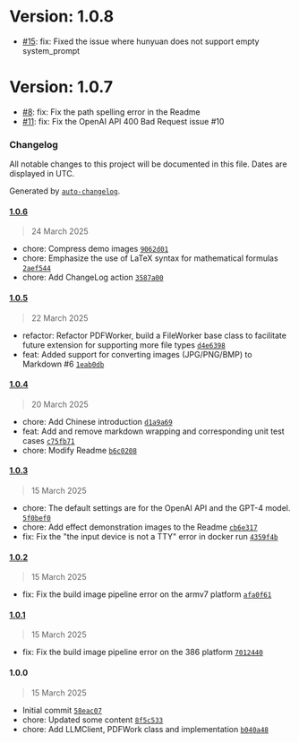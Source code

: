 # Version: 1.0.8

* [#15](https://github.com/MarkPDFdown/markpdfdown/pull/15): fix: Fixed the issue where hunyuan does not support empty system_prompt


# Version: 1.0.7

* [#8](https://github.com/MarkPDFdown/markpdfdown/pull/8): fix: Fix the path spelling error in the Readme
* [#11](https://github.com/MarkPDFdown/markpdfdown/pull/11): fix: Fix the OpenAI API 400 Bad Request issue #10


### Changelog

All notable changes to this project will be documented in this file. Dates are displayed in UTC.

Generated by [`auto-changelog`](https://github.com/CookPete/auto-changelog).

#### [1.0.6](https://github.com/jorben/markpdfdown/compare/1.0.5...1.0.6)

> 24 March 2025

- chore: Compress demo images [`9062d01`](https://github.com/jorben/markpdfdown/commit/9062d01644ac098da41c9f4450b1217d9728e2b3)
- chore: Emphasize the use of LaTeX syntax for mathematical formulas [`2aef544`](https://github.com/jorben/markpdfdown/commit/2aef5448cece60efbc03d40ad5d05b7d5e9877d1)
- chore: Add ChangeLog action [`3587a00`](https://github.com/jorben/markpdfdown/commit/3587a007c242b857586b2beb8a1e105743713a45)

#### [1.0.5](https://github.com/jorben/markpdfdown/compare/1.0.4...1.0.5)

> 22 March 2025

- refactor: Refactor PDFWorker, build a FileWorker base class to facilitate future extension for supporting more file types [`d4e6398`](https://github.com/jorben/markpdfdown/commit/d4e6398e9ea0f59d1c512b9e35ef5efc2fd117cd)
- feat: Added support for converting images (JPG/PNG/BMP) to Markdown #6 [`1eab0db`](https://github.com/jorben/markpdfdown/commit/1eab0db854ba8669d8107edf74aac645430f71d0)

#### [1.0.4](https://github.com/jorben/markpdfdown/compare/1.0.3...1.0.4)

> 20 March 2025

- chore: Add Chinese introduction [`d1a9a69`](https://github.com/jorben/markpdfdown/commit/d1a9a69f60b378e1f899fcc7c874ab1ae185edf5)
- feat: Add and remove markdown wrapping and corresponding unit test cases [`c75fb71`](https://github.com/jorben/markpdfdown/commit/c75fb71f9e8ed0db781fbba93ce27050ef3c097d)
- chore: Modify Readme [`b6c0208`](https://github.com/jorben/markpdfdown/commit/b6c020859a570731e9a31ddf8e1de618eeeba2b2)

#### [1.0.3](https://github.com/jorben/markpdfdown/compare/1.0.2...1.0.3)

> 15 March 2025

- chore: The default settings are for the OpenAI API and the GPT-4 model. [`5f0bef0`](https://github.com/jorben/markpdfdown/commit/5f0bef0d04fe83b79a188385613d84b2d6bf1c5f)
- chore: Add effect demonstration images to the Readme [`cb6e317`](https://github.com/jorben/markpdfdown/commit/cb6e317c2247f8df9572f26dc758f8faa7e5280f)
- fix: Fix the "the input device is not a TTY" error in docker run [`4359f4b`](https://github.com/jorben/markpdfdown/commit/4359f4b21ee0d5460b110db36809f689d5367264)

#### [1.0.2](https://github.com/jorben/markpdfdown/compare/1.0.1...1.0.2)

> 15 March 2025

- fix: Fix the build image pipeline error on the armv7 platform [`afa0f61`](https://github.com/jorben/markpdfdown/commit/afa0f6191413166bc8ed2ad28db2defd40d0d199)

#### [1.0.1](https://github.com/jorben/markpdfdown/compare/1.0.0...1.0.1)

> 15 March 2025

- fix: Fix the build image pipeline error on the 386 platform [`7012440`](https://github.com/jorben/markpdfdown/commit/7012440a3a0af55a901ca5bad6495a05a4509456)

#### 1.0.0

> 15 March 2025

- Initial commit [`58eac07`](https://github.com/jorben/markpdfdown/commit/58eac0798ec6ea4b521ddc060284489e27a42ca0)
- chore: Updated some content [`8f5c533`](https://github.com/jorben/markpdfdown/commit/8f5c5339a6ca5690266f2a97223c410b4ef6b168)
- chore: Add LLMClient, PDFWork class and implementation [`b040a48`](https://github.com/jorben/markpdfdown/commit/b040a4878957f76baa51db4f958b52b1eeb1bb38)
